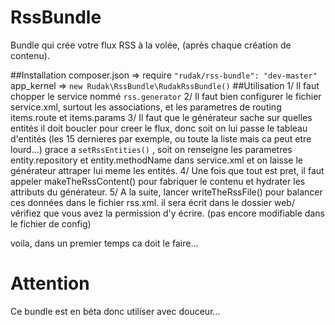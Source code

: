 RssBundle
=========

Bundle qui crée votre flux RSS à la volée, (après chaque création de contenu).

##Installation
composer.json => require ```"rudak/rss-bundle": "dev-master"```
app_kernel => ```new Rudak\RssBundle\RudakRssBundle()```
##Utilisation
1/ Il faut chopper le service nommé ```rss.generator```
2/ Il faut bien configurer le fichier service.xml, surtout les associations, et les parametres de routing items.route et items.params
3/ Il faut que le générateur sache sur quelles entités il doit boucler pour creer le flux, donc soit on lui passe le tableau d'entités (les 15 dernieres par exemple, ou toute la liste mais ca peut etre lourd...) grace a ```setRssEntities()``` , soit on renseigne les parametres entity.repository et entity.methodName dans service.xml et on laisse le générateur attraper lui meme les entités.
4/ Une fois que tout est pret, il faut appeler makeTheRssContent() pour fabriquer le contenu et hydrater les attributs du générateur.
5/ A la suite, lancer writeTheRssFile() pour balancer ces données dans le fichier rss.xml. il sera écrit dans le dossier web/ vérifiez que vous avez la permission d'y écrire. (pas encore modifiable dans le fichier de config)

voila, dans un premier temps ca doit le faire...

# Attention
Ce bundle est en béta donc utiliser avec douceur...
